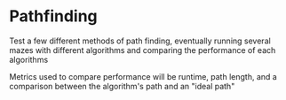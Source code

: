 # Pathfinding
Test a few different methods of path finding, eventually running several mazes with different algorithms
and comparing the performance of each algorithms

Metrics used to compare performance will be runtime, path length, and a comparison between the algorithm's path and an "ideal path"
